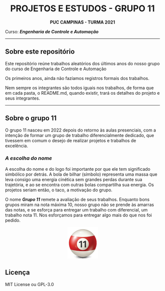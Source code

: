 <div align="center">

# PROJETOS E ESTUDOS - GRUPO 11  

**PUC CAMPINAS - TURMA 2021**

</div>

Curso: ***Engenharia de Controle e Automação***

---

## Sobre este repositório

Este repositório reúne trabalhos aleatórios dos últimos anos do nosso grupo do curso de Engenharia de Controle e Automação

Os primeiros anos, ainda não fazíamos registros formais dos trabalhos. 

Nem sempre os integrantes são todos iguais nos trabalhos, de forma que em cada pasta, o README.md, quando existir, trará os detalhes do projeto e seus integrantes.

---

## Sobre o grupo 11

O grupo 11 nasceu em 2022 depois do retorno às aulas presenciais, com a intenção de formar um grupo de trabalho diferencialmente dedicado, que tivessem em comum o desejo de realizar projetos e trabalhos de excelência. 

### ***A escolha do nome***
A escolha do nome e do logo foi importante por que ele tem significado simbólico por detrás. A bola de bilhar (símbolo) representa uma massa que leva consigo uma energia cinética sem grandes perdas durante sua trajetória, e ao se encontra com outras bolas compartilha sua energia. Os projetos seriam então, o taco, a motivação do grupo. 

O nome ***Grupo 11*** remete a avaliação de seus trabalhos. Enquanto bons grupos miram na nota máxima 10, nosso grupo não se prende às amarras das notas, e se esforça para entregar um trabalho com diferencial, um trabalho nota 11. Nos esforçamos para entregar algo mais do que nos foi pedido.

<div align="center">

![Imagem do Logo do Grupo 11](pics/bola11_modelo_small.png)

</div>

## Licença

MIT License ou GPL-3.0